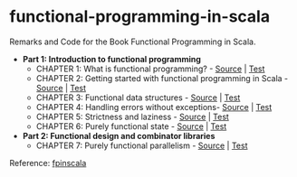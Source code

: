# functional-programming-in-scala

Remarks and Code for the Book Functional Programming in Scala.

- **Part 1: Introduction to functional programming**
  - CHAPTER 1: What is functional programming? - [Source](./src/main/scala/com/fluency03/fpscala/whatisfp) | [Test](./src/test/scala/com/fluency03/fpscala/whatisfp)
  - CHAPTER 2: Getting started with functional programming in Scala - [Source](./src/main/scala/com/fluency03/fpscala/gettingstarted) | [Test](./src/test/scala/com/fluency03/fpscala/gettingstarted)
  - CHAPTER 3: Functional data structures - [Source](./src/main/scala/com/fluency03/fpscala/datastructures) | [Test](./src/test/scala/com/fluency03/fpscala/datastructures)
  - CHAPTER 4: Handling errors without exceptions- [Source](./src/main/scala/com/fluency03/fpscala/handlingerrors) | [Test](./src/test/scala/com/fluency03/fpscala/handlingerrors)
  - CHAPTER 5: Strictness and laziness - [Source](./src/main/scala/com/fluency03/fpscala/laziness) | [Test](./src/test/scala/com/fluency03/fpscala/laziness)
  - CHAPTER 6: Purely functional state - [Source](./src/main/scala/com/fluency03/fpscala/state) | [Test](./src/test/scala/com/fluency03/fpscala/state)
- **Part 2: Functional design and combinator libraries**
  - CHAPTER 7: Purely functional parallelism - [Source](./src/main/scala/com/fluency03/fpscala/parallelism) | [Test](./src/test/scala/com/fluency03/fpscala/parallelism)




Reference: [fpinscala](https://github.com/fpinscala/fpinscala/)






